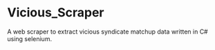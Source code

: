 # Vicious_Scraper

A web scraper to extract vicious syndicate matchup data written in C# using selenium.
